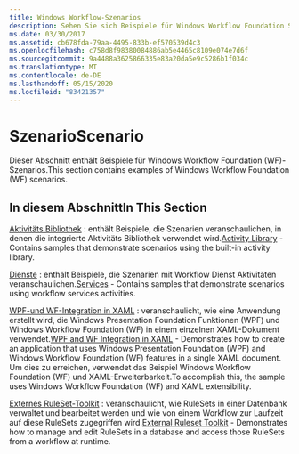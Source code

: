 ```yaml
---
title: Windows Workflow-Szenarios
description: Sehen Sie sich Beispiele für Windows Workflow Foundation Szenarien an, z. b. Szenarien mit der integrierten Aktivitäts Bibliothek und Szenarios, in denen Workflow Dienst Aktivitäten verwendet werden.
ms.date: 03/30/2017
ms.assetid: cb678fda-79aa-4495-833b-ef570539d4c3
ms.openlocfilehash: c758d8f98380084886ab5e4465c8109e074e7d6f
ms.sourcegitcommit: 9a4488a3625866335e83a20da5e9c5286b1f034c
ms.translationtype: MT
ms.contentlocale: de-DE
ms.lasthandoff: 05/15/2020
ms.locfileid: "83421357"
---
```

# <a name="scenario"></a><span data-ttu-id="1c07c-103">Szenario</span><span class="sxs-lookup"><span data-stu-id="1c07c-103">Scenario</span></span>

<span data-ttu-id="1c07c-104">Dieser Abschnitt enthält Beispiele für Windows Workflow Foundation (WF)-Szenarios.</span><span class="sxs-lookup"><span data-stu-id="1c07c-104">This section contains examples of Windows Workflow Foundation (WF) scenarios.</span></span>  
  
## <a name="in-this-section"></a><span data-ttu-id="1c07c-105">In diesem Abschnitt</span><span class="sxs-lookup"><span data-stu-id="1c07c-105">In This Section</span></span>

<span data-ttu-id="1c07c-106">[Aktivitäts Bibliothek](activity-library.md) : enthält Beispiele, die Szenarien veranschaulichen, in denen die integrierte Aktivitäts Bibliothek verwendet wird.</span><span class="sxs-lookup"><span data-stu-id="1c07c-106">[Activity Library](activity-library.md) - Contains samples that demonstrate scenarios using the built-in activity library.</span></span>  
  
<span data-ttu-id="1c07c-107">[Dienste](accessing-operationcontext.md) : enthält Beispiele, die Szenarien mit Workflow Dienst Aktivitäten veranschaulichen.</span><span class="sxs-lookup"><span data-stu-id="1c07c-107">[Services](accessing-operationcontext.md) - Contains samples that demonstrate scenarios using workflow services activities.</span></span>  
  
<span data-ttu-id="1c07c-108">[WPF-und WF-Integration in XAML](wpf-and-wf-integration-in-xaml.md) : veranschaulicht, wie eine Anwendung erstellt wird, die Windows Presentation Foundation Funktionen (WPF) und Windows Workflow Foundation (WF) in einem einzelnen XAML-Dokument verwendet.</span><span class="sxs-lookup"><span data-stu-id="1c07c-108">[WPF and WF Integration in XAML](wpf-and-wf-integration-in-xaml.md) - Demonstrates how to create an application that uses Windows Presentation Foundation (WPF) and Windows Workflow Foundation (WF) features in a single XAML document.</span></span> <span data-ttu-id="1c07c-109">Um dies zu erreichen, verwendet das Beispiel Windows Workflow Foundation (WF) und XAML-Erweiterbarkeit.</span><span class="sxs-lookup"><span data-stu-id="1c07c-109">To accomplish this, the sample uses Windows Workflow Foundation (WF) and XAML extensibility.</span></span>  
  
<span data-ttu-id="1c07c-110">[Externes RuleSet-Toolkit](external-ruleset-toolkit.md) : veranschaulicht, wie RuleSets in einer Datenbank verwaltet und bearbeitet werden und wie von einem Workflow zur Laufzeit auf diese RuleSets zugegriffen wird.</span><span class="sxs-lookup"><span data-stu-id="1c07c-110">[External Ruleset Toolkit](external-ruleset-toolkit.md) - Demonstrates how to manage and edit RuleSets in a database and access those RuleSets from a workflow at runtime.</span></span>
